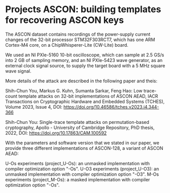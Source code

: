 # Projects ASCON: building templates for recovering ASCON keys

The ASCON dataset contains recordings of the power-supply current changes of the 32-bit processor STM32F303RCT7, which has one ARM Cortex-M4 core, on a ChipWhisperer-Lite (CW-Lite) board.

We used an NI PXIe-5160 10-bit oscilloscope, which can sample at 2.5 GS/s into 2 GB of sampling memory, and an NI PXIe-5423 wave generator, as an external clock signal source, to supply the target board with a 5 MHz square wave signal.

More details of the attack are described in the following paper and theis:

Shih-Chun You, Markus G. Kuhn, Sumanta Sarkar, Feng Hao: 
Low trace-count template attacks on 32-bit implementations of ASCON AEAD,
IACR Transactions on Cryptographic Hardware and Embedded Systems (TCHES),
Volume 2023, Issue 4, DOI: https://doi.org/10.46586/tches.v2023.i4.344-366

Shih-Chun You:
Single-trace template attacks on permutation-based cryptography,
Apollo - University of Cambridge Repository,
PhD thesis, 2022, DOI: https://doi.org/10.17863/CAM.100592

With the parameters and software version that we stated in our paper, we provide three different implementations of ASCON-128, a variant of ASCON AEAD:

U-Os experiments (project_U-Os): an unmasked implementation with compiler optimization option "-Os".
U-O3 experiments (project_U-O3): an unmasked implementation with compiler optimization option "-O3".
M-Os experiments (project_M-Os): a masked implementation with compiler optimization option "-Os".


